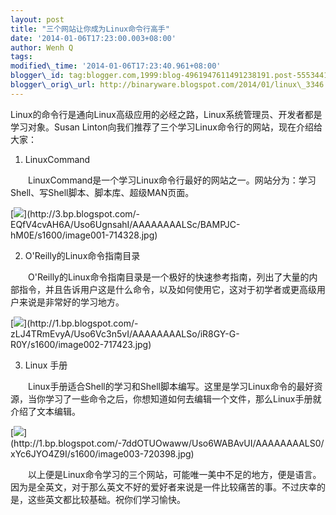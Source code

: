 ```yaml
--- 
layout: post 
title: "三个网站让你成为Linux命令行高手" 
date: '2014-01-06T17:23:00.003+08:00' 
author: Wenh Q
tags:
modified\_time: '2014-01-06T17:23:40.961+08:00' 
blogger\_id: tag:blogger.com,1999:blog-4961947611491238191.post-5553441871311298793
blogger\_orig\_url: http://binaryware.blogspot.com/2014/01/linux\_3346.html
---
```

Linux的命令行是通向Linux高级应用的必经之路，Linux系统管理员、开发者都是学习对象。Susan
Linton向我们推荐了三个学习Linux命令行的网站，现在介绍给大家：



1. LinuxCommand



　　LinuxCommand是一个学习Linux命令行最好的网站之一。网站分为：学习Shell、写Shell脚本、脚本库、超级MAN页面。

[![](https://images-blogger-opensocial.googleusercontent.com/gadgets/proxy?url=http%3A%2F%2F3.bp.blogspot.com%2F-EQfV4cvAH6A%2FUso6UgnsahI%2FAAAAAAAALSc%2FBAMPJC-hM0E%2Fs320%2Fimage001-714328.jpg&container=blogger&gadget=a&rewriteMime=image%2F*)](http://3.bp.blogspot.com/-EQfV4cvAH6A/Uso6UgnsahI/AAAAAAAALSc/BAMPJC-hM0E/s1600/image001-714328.jpg)





2. O'Reilly的Linux命令指南目录



　　O'Reilly的Linux命令指南目录是一个极好的快速参考指南，列出了大量的内部指令，并且告诉用户这是什么命令，以及如何使用它，这对于初学者或更高级用户来说是非常好的学习地方。



[![](https://images-blogger-opensocial.googleusercontent.com/gadgets/proxy?url=http%3A%2F%2F1.bp.blogspot.com%2F-zLJ4TRmEvyA%2FUso6Vc3n5vI%2FAAAAAAAALSo%2FiR8GY-G-R0Y%2Fs320%2Fimage002-717423.jpg&container=blogger&gadget=a&rewriteMime=image%2F*)](http://1.bp.blogspot.com/-zLJ4TRmEvyA/Uso6Vc3n5vI/AAAAAAAALSo/iR8GY-G-R0Y/s1600/image002-717423.jpg)



3. Linux 手册

　　Linux手册适合Shell的学习和Shell脚本编写。这里是学习Linux命令的最好资源，当你学习了一些命令之后，你想知道如何去编辑一个文件，那么Linux手册就介绍了文本编辑。

[![](https://images-blogger-opensocial.googleusercontent.com/gadgets/proxy?url=http%3A%2F%2F1.bp.blogspot.com%2F-7ddOTUOwaww%2FUso6WABAvUI%2FAAAAAAAALS0%2FxYc6JYO4Z9I%2Fs320%2Fimage003-720398.jpg&container=blogger&gadget=a&rewriteMime=image%2F*)](http://1.bp.blogspot.com/-7ddOTUOwaww/Uso6WABAvUI/AAAAAAAALS0/xYc6JYO4Z9I/s1600/image003-720398.jpg)





　　以上便是Linux命令学习的三个网站，可能唯一美中不足的地方，便是语言。因为是全英文，对于那么英文不好的爱好者来说是一件比较痛苦的事。不过庆幸的是，这些英文都比较基础。祝你们学习愉快。


